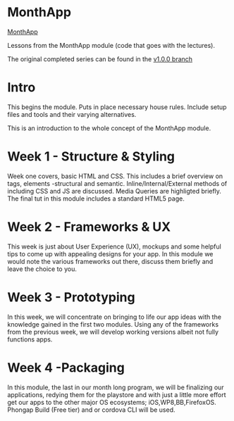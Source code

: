 MonthApp
========

[MonthApp](http://jeffgodwyll.github.io/MonthApp/)

Lessons from the MonthApp module (code that goes with the lectures).

The original completed series can be found in the [v1.0.0 branch](https://github.com/jeffgodwyll/MonthApp/tree/v1.0.0)

Intro
======

This begins the module. Puts in place necessary house rules. Include setup files and tools and their varying alternatives.

This is an introduction to the whole concept of the MonthApp module.


Week 1 - Structure & Styling
=============================

Week one covers, basic HTML and CSS. 
This includes a brief overview on tags, elements -structural and semantic. Inline/Internal/External methods of including CSS and JS are discussed.
Media Queries are highligted briefly.
The final tut in this module includes a standard HTML5 page.



Week 2 - Frameworks & UX
=========================

This week is just about User Experience (UX), mockups and some helpful tips to come up with appealing designs for your app. In this module we would note the various frameworks out there, discuss them briefly and leave the choice to you.



Week 3 - Prototyping
=====================

In this week, we will concentrate on bringing to life our app ideas with the knowledge gained in the first two modules.
Using any of the frameworks from the previous week, we will develop working versions albeit not fully functions apps.




Week 4 -Packaging
==================

In this module, the last in our month long program, we will be finalizing our applications, redying them for the playstore and with just a little more effort get our apps to the other major OS ecosystems; iOS,WP8,BB,FirefoxOS.
Phongap Build (Free tier) and or cordova CLI will be used.
